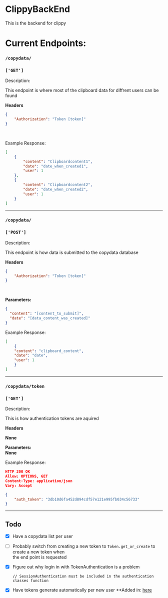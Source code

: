 # ClippyBackEnd
This is the backend for clippy


# Current Endpoints:

### `/copydata/`
### `['GET']`

Description:

This endpoint is where most of the clipboard data for diffrent users can be found

**Headers**
<br/>

```json
{
    "Authorization": "Token [token]"
}
```
<br/>


Example Response:
```json
[
    {
        "content": "Clipboardcontent1",
        "date": "date_when_created1",
        "user": 1
    },
    {
        "content": "Clipboardcontent2",
        "date": "date_when_created2",
        "user": 1
    }
]
```
***

### `/copydata/`
### `['POST']`

Description:

This endpoint is how data is submitted to the copydata database

**Headers**
<br/>

```json
{
    "Authorization": "Token [token]"
}
```
<br/>

**Parameters:**<br/>
```json
{
  "content": "[content_to_submit]",
  "date": "[data_content_was_created]"
}
```


Example Response:
```json
[
    {
    "content": "clipboard_content",
    "date": "date",
    "user": 1
    }
]
```
***

### `/copydata/token`
### `['GET']`

Description:

This is how authentication tokens are aquired

**Headers**
<br/>

**None**
<br/>

**Parameters:**<br/>
**None**


Example Response:
```json
HTTP 200 OK
Allow: OPTIONS, GET
Content-Type: application/json
Vary: Accept

{
    "auth_token": "3db10d6fa452d894cdf57e121e995fb034c56733"
}
```
***

## Todo

- [x] Have a copydata list per user

- [ ] Probably switch from creating a new token to `Token.get_or_create` to create a new token when <br/> the end point is requested

- [x] Figure out why login in with TokenAuthentication is a problem

      // SessionAuthentication must be included in the authentication classes function


- [x] Have tokens generate automatically per new user **Added in: [here](https://github.com/Jarmahent/ClippyBackEnd/commit/4e1d0cb74da64fa8b591fb4a8f34e8437f9f90f4)

